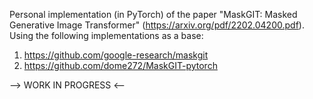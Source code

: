 Personal implementation (in PyTorch) of the paper "MaskGIT: Masked Generative Image Transformer" (https://arxiv.org/pdf/2202.04200.pdf).
Using the following implementations as a base:
1) https://github.com/google-research/maskgit
2) https://github.com/dome272/MaskGIT-pytorch

--> WORK IN PROGRESS <--
